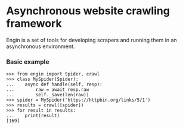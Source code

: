 Asynchronous website crawling framework
=======================================

Engin is a set of tools for developing scrapers and running them in an asynchronous environment.

### Basic example
```
>>> from engin import Spider, crawl
>>> class MySpider(Spider):
...    async def handle(self, resp):
...        raw = await resp.raw
...        self._save(len(raw))
>>> spider = MySpider('https://httpbin.org/links/5/1')
>>> results = crawl([spider])
>>> for result in results:
...    print(result)
[169]
```